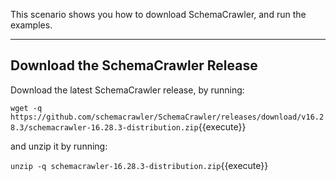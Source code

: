 This scenario shows you how to download SchemaCrawler, and run the examples.

-----

## Download the SchemaCrawler Release
Download the latest SchemaCrawler release, by running:

`wget -q  https://github.com/schemacrawler/SchemaCrawler/releases/download/v16.28.3/schemacrawler-16.28.3-distribution.zip`{{execute}}

and unzip it by running:

`unzip -q schemacrawler-16.28.3-distribution.zip`{{execute}}
